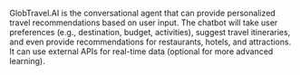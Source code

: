 GlobTravel.AI is the conversational agent that can provide personalized travel recommendations based on user input. The chatbot will take user preferences (e.g., destination, budget, activities), suggest travel itineraries, and even provide recommendations for restaurants, hotels, and attractions. It can use external APIs for real-time data (optional for more advanced learning).
